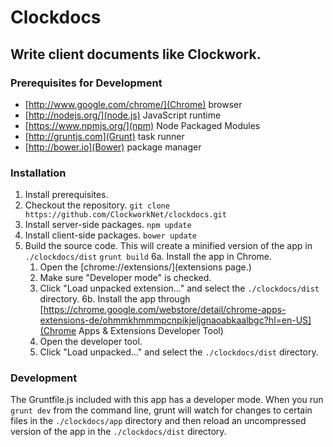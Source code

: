 Clockdocs
=========

Write client documents like Clockwork.
-------------------------------------

### Prerequisites for Development
 - [http://www.google.com/chrome/](Chrome) browser
 - [http://nodejs.org/](node.js) JavaScript runtime
 - [https://www.npmjs.org/](npm) Node Packaged Modules
 - [http://gruntjs.com](Grunt) task runner
 - [http://bower.io](Bower) package manager

### Installation
 1. Install prerequisites.
 2. Checkout the repository.
    `git clone https://github.com/ClockworkNet/clockdocs.git`
 3. Install server-side packages.
    `npm update`
 4. Install client-side packages.
    `bower update`
 5. Build the source code. This will create a minified version of the app in `./clockdocs/dist`
    `grunt build`
 6a. Install the app in Chrome.
    1. Open the [chrome://extensions/](extensions page.)
    2. Make sure "Developer mode" is checked.
    3. Click "Load unpacked extension..." and select the `./clockdocs/dist` directory.
 6b. Install the app through [https://chrome.google.com/webstore/detail/chrome-apps-extensions-de/ohmmkhmmmpcnpikjeljgnaoabkaalbgc?hl=en-US](Chrome Apps & Extensions Developer Tool)
    1. Open the developer tool.
    2. Click "Load unpacked..." and select the `./clockdocs/dist` directory.


### Development
The Gruntfile.js included with this app has a developer mode. When you run `grunt dev` from the command line,
grunt will watch for changes to certain files in the `./clockdocs/app` directory and then reload an uncompressed
version of the app in the `./clockdocs/dist` directory.
